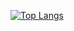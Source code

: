 [![Top Langs](https://github-readme-stats.vercel.app/api/top-langs/?username=itspoussin)](https://github.com/ItsPoussin/)
